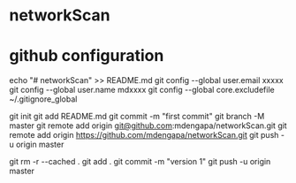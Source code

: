 # networkScan
# github configuration
echo "# networkScan" >> README.md
git config --global user.email xxxxx
git config --global user.name mdxxxx
git config --global core.excludefile ~/.gitignore_global

  git init
  git add README.md
  git commit -m "first commit"
  git branch -M master
  git remote add origin git@github.com:mdengapa/networkScan.git
  git remote add origin https://github.com/mdengapa/networkScan.git
  git push -u origin master

git rm -r --cached .
git add .
git commit -m "version 1"
git push -u origin master

